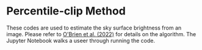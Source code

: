 # Percentile-clip Method

These codes are used to estimate the sky surface brightness from an image. Please refer 
to [O'Brien et al. (2022)](https://ui.adsabs.harvard.edu/abs/2022arXiv221008010O/abstract) for details on the
algorithm. The Jupyter Notebook walks a useer through running the code.

